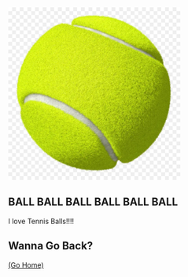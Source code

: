 <img src="https://github.com/LL2323/Markdown/blob/main/av089fg0k.webp" width="350">

## BALL BALL BALL BALL BALL BALL

I love Tennis Balls!!!!

## Wanna Go Back?
[ (Go Home) ](https://github.com/LL2323/Markdown/tree/main)
